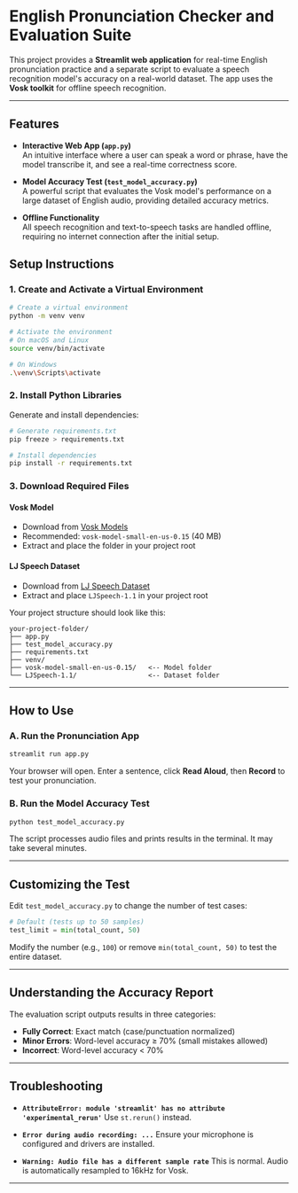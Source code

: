 
# English Pronunciation Checker and Evaluation Suite

This project provides a **Streamlit web application** for real-time English pronunciation practice and a separate script to evaluate a speech recognition model's accuracy on a real-world dataset. The app uses the **Vosk toolkit** for offline speech recognition.

---

## Features
- **Interactive Web App (`app.py`)**  
  An intuitive interface where a user can speak a word or phrase, have the model transcribe it, and see a real-time correctness score.

- **Model Accuracy Test (`test_model_accuracy.py`)**  
  A powerful script that evaluates the Vosk model's performance on a large dataset of English audio, providing detailed accuracy metrics.

- **Offline Functionality**  
  All speech recognition and text-to-speech tasks are handled offline, requiring no internet connection after the initial setup.



## Setup Instructions

### 1. Create and Activate a Virtual Environment

```bash
# Create a virtual environment
python -m venv venv

# Activate the environment
# On macOS and Linux
source venv/bin/activate

# On Windows
.\venv\Scripts\activate
```

### 2. Install Python Libraries

Generate and install dependencies:

```bash
# Generate requirements.txt
pip freeze > requirements.txt

# Install dependencies
pip install -r requirements.txt
```

### 3. Download Required Files

#### Vosk Model

* Download from [Vosk Models](https://alphacephei.com/vosk/models)
* Recommended: `vosk-model-small-en-us-0.15` (40 MB)
* Extract and place the folder in your project root

#### LJ Speech Dataset

* Download from [LJ Speech Dataset](https://keithito.com/LJ-Speech-Dataset/)
* Extract and place `LJSpeech-1.1` in your project root

Your project structure should look like this:

```
your-project-folder/
├── app.py
├── test_model_accuracy.py
├── requirements.txt
├── venv/
├── vosk-model-small-en-us-0.15/   <-- Model folder
└── LJSpeech-1.1/                  <-- Dataset folder
```

---

## How to Use

### A. Run the Pronunciation App

```bash
streamlit run app.py
```

Your browser will open. Enter a sentence, click **Read Aloud**, then **Record** to test your pronunciation.

### B. Run the Model Accuracy Test

```bash
python test_model_accuracy.py
```

The script processes audio files and prints results in the terminal. It may take several minutes.

---

## Customizing the Test

Edit `test_model_accuracy.py` to change the number of test cases:

```python
# Default (tests up to 50 samples)
test_limit = min(total_count, 50)
```

Modify the number (e.g., `100`) or remove `min(total_count, 50)` to test the entire dataset.

---

## Understanding the Accuracy Report

The evaluation script outputs results in three categories:

* **Fully Correct**: Exact match (case/punctuation normalized)
* **Minor Errors**: Word-level accuracy ≥ 70% (small mistakes allowed)
* **Incorrect**: Word-level accuracy < 70%

---

## Troubleshooting

* **`AttributeError: module 'streamlit' has no attribute 'experimental_rerun'`**
  Use `st.rerun()` instead.

* **`Error during audio recording: ...`**
  Ensure your microphone is configured and drivers are installed.

* **`Warning: Audio file has a different sample rate`**
  This is normal. Audio is automatically resampled to 16kHz for Vosk.

---
